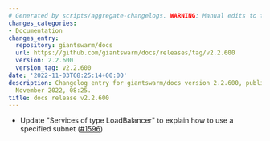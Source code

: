 ```yaml
---
# Generated by scripts/aggregate-changelogs. WARNING: Manual edits to this files will be overwritten.
changes_categories:
- Documentation
changes_entry:
  repository: giantswarm/docs
  url: https://github.com/giantswarm/docs/releases/tag/v2.2.600
  version: 2.2.600
  version_tag: v2.2.600
date: '2022-11-03T08:25:14+00:00'
description: Changelog entry for giantswarm/docs version 2.2.600, published on 03
  November 2022, 08:25.
title: docs release v2.2.600
---
```


- Update "Services of type LoadBalancer" to explain how to use a specified subnet ([#1596](https://github.com/giantswarm/docs/pull/1596))
